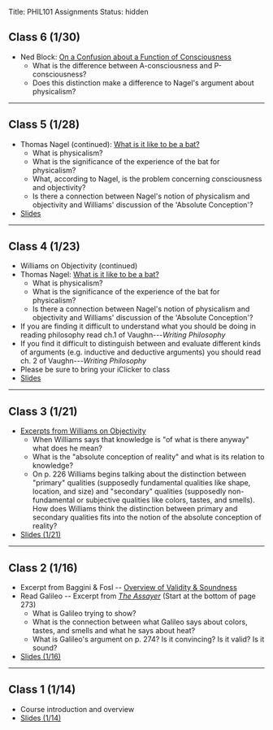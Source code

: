 Title: PHIL101 Assignments
Status: hidden

## Class 6 (1/30)

- Ned Block: [On a Confusion about a Function of Consciousness](https://www.dropbox.com/s/pht8qbek0p5333x/BlockConsciousness.pdf)
    - What is the difference between A-consciousness and P-consciousness?
    - Does this distinction make a difference to Nagel's argument about physicalism?

---

## Class 5 (1/28)

- Thomas Nagel (continued): [What is it like to be a bat?]( |filename|/pdfs/NagelBat.pdf )
    - What is physicalism?
    - What is the significance of the experience of the bat for physicalism?
    - What, according to Nagel, is the problem concerning consciousness and objectivity?
    - Is there a connection between Nagel's notion of physicalism and objectivity and Williams' discussion of the 'Absolute Conception'?
- [Slides](https://www.dropbox.com/s/nct70xd3beajy2c/class5.pdf)

--- 

## Class 4 (1/23)

- Williams on Objectivity (continued)
- Thomas Nagel: [What is it like to be a bat?]( |filename|/pdfs/NagelBat.pdf )
    - What is physicalism?
    - What is the significance of the experience of the bat for physicalism?
    - Is there a connection between Nagel's notion of physicalism and objectivity and Williams' discussion of the 'Absolute Conception'?
- If you are finding it difficult to understand what you should be doing in reading philosophy read ch.1 of Vaughn---*Writing Philosophy*
- If you find it difficult to distinguish between and evaluate different kinds of arguments (e.g. inductive and deductive arguments) you should read ch. 2 of Vaughn---*Writing Philosophy*
- Please be sure to bring your iClicker to class
- [Slides](https://www.dropbox.com/s/cdvu2z25qcsbxlj/class4.pdf)
---

## Class 3 (1/21)

- [Excerpts from Williams on Objectivity]( |filename|/pdfs/Williams_Objectivity.pdf)
    - When Williams says that knowledge is "of what is there anyway" what does he mean?
    - What is the "absolute conception of reality" and what is its relation to knowledge?
    - On p. 226 Williams begins talking about the distinction between "primary" qualities (supposedly fundamental qualities like shape, location, and size) and "secondary" qualities (supposedly non-fundamental or subjective qualities like colors, tastes, and smells). How does Williams think the distinction between primary and secondary qualities fits into the notion of the absolute conception of reality?
- [Slides (1/21)](https://www.dropbox.com/s/jjtb7rycsqnn98j/class3.pdf)

---

## Class 2 (1/16)

- Excerpt from Baggini & Fosl -- [Overview of Validity & Soundness](https://www.dropbox.com/s/p8rt84c3t5alilf/LogicOverview.pdf)  
- Read Galileo -- Excerpt from [*The
  Assayer*](https://www.dropbox.com/s/zwqcug3yxtuk4u3/GalileoAssayer.pdf)
  (Start at the bottom of page 273) 
    - What is Galileo trying to show?
    - What is the connection between what Galileo says about colors, tastes, and smells and what he says about heat?
    - What is Galileo's argument on p. 274? Is it convincing? Is it valid? Is it sound?
- [Slides (1/16)](https://www.dropbox.com/s/xb9ztep70tb3o8o/class2.pdf)

---

## Class 1 (1/14)

- Course introduction and overview
- [Slides (1/14)](https://www.dropbox.com/s/dk7o96kojiyph15/class1.pdf)

<!--

## Exam Review

- Time & Location
    - TEAC 105
    - Wednesday, December 18th: 10am --- 12pm
- [Slides from Class (12/12)](https://www.dropbox.com/s/w4wy99viqp7ohaz/FinalReview.pdf)

---

## For Thursday (12/12)

- Exam Review
    - Come with questions!
- [Slides from Tuesday (12/10)](https://www.dropbox.com/s/xr7vlhlemfeaehf/class25.pdf)

---

## For Tuesday (12/10)

- Russell, ["On Induction"](https://www.dropbox.com/s/7l4zpvqhz0t5qao/RussellInduction.pdf)
    - What is the problem of induction?
    - Why must we assume that nature is uniform in order to have
      inductive knowledge?
    - What proof is there that nature is uniform? 
- [Slides from Tuesday (12/5)](https://www.dropbox.com/s/fdbf6bgd6ko2guu/class24.pdf)

---

## For Thursday (12/5)

- Descartes and Moore on Skepticism (continued from Tuesday)
- Russell, ["On Induction"](https://www.dropbox.com/s/7l4zpvqhz0t5qao/RussellInduction.pdf)
    - What is the problem of induction?
    - Why must we assume that nature is uniform in order to have
      inductive knowledge?
    - What proof is there that nature is uniform?
- [Slides from Tuesday (12/3)](https://www.dropbox.com/s/utckv3zhqvxn1vq/class23.pdf)

--- 

## For Tuesday (12/3)

- Descartes, ["Meditations I-II"](https://www.dropbox.com/s/9bxwhndy6so3oar/DescartesMeditations.pdf)
    - What does Descartes doubt and why?
    - What are the stages of doubt?
    - What, according to Descartes, cannot be doubted?
- Moore, ["Proof of the External World"](https://www.dropbox.com/s/r62o7o9vmoedwle/MooreProof.pdf)
    - What is Moore's Proof?
    - What assumption about knowledge does Moore reject?
- [Slides from Tuesday (11/26)](https://www.dropbox.com/s/6qyznq79xvpqklp/class22.pdf)

---

## For Tuesday (11/26)

- Nagel, ["The Absurd"](https://www.dropbox.com/s/s59gcrwcvt1mq4p/NagelAbsurd.pdf)
    - What does Nagel think of standard ways of arguing for the absurdity of
      life?
    - What, according to Nagel, generates the sense that life is absurd?
    - What is Nagel's 'solution' to the absurdity of life?
- [Slides from Thursday (11/21)](https://www.dropbox.com/s/ue04c7bch4owu5j/class21.pdf)

---

## For Thursday (11/21)

- Camus, ["The Myth of Sisyphus"](https://www.dropbox.com/s/m9jaaspbik6u7q0/CamusSisyphus.pdf)
    - Why, according to Camus, is the only philosophical problem
      whether one should commit suicide?
    - Why does Camus think life is absurd? What does 'absurd' mean here?
    - What does Camus think the appropriate response is to the
      (supposed) absurdity of life?
- [Slides from Tuesday (11/19)](https://www.dropbox.com/s/0z3vxe7y1wdkkag/class20.pdf)

---

## Paper 2 Topics (due 12/13)

- [Paper 2 Topics](https://www.dropbox.com/s/eb7hm3v95lrcuxf/PaperTopics2.pdf)

---

## For Tuesday (11/19)

- Williams on Science & Ethics (reread pages 142-52)
    - What are thick concepts?
    - What role do thick concepts play (according to Williams) in ethical
      judgment?
    - What are the features of Williams's 'hypertraditional society'?
    - What is the discussion the hypertraditional society meant to show?

- [Slides from Thursday (11/14)](https://www.dropbox.com/s/zzrw82et9f1rqz3/class19.pdf)

---

## For Thursday (11/14)

- Williams on Science and Ethics
- [Slides from Tuesday (11/12)](https://www.dropbox.com/s/sge2t2tl9xh0cuz/class18.pdf)

---

## For Tuesday (11/12)

- Mackie (continued)
- Williams, [Knowledge, Science, Convergence](https://www.dropbox.com/s/vatj5d6vrrjkmqn/WilliamsEthics.pdf)
    - What does Williams think of as the important difference between
      science and ethics?
    - Why is convergence important for understanding objectivity?
    - What role does the 'absolute conception' play in Williams's
      argument?

- [Slides from Thursday (11/7)](https://www.dropbox.com/s/7kyl9cv7dzfw1ob/class17.pdf)

---

## For Thursday (11/7)

- Meta-ethical skepticism (continued)
- [Slides from Tuesday (11/5)](https://www.dropbox.com/s/wfaz1fixwcu54hs/class16.pdf)

---

## For Tuesday (11/5)

- Mackie (continued)
- [Slides from Thursday (10/31)](https://www.dropbox.com/s/yrmmud8j2vbhavn/class15.pdf)

---

## For Thursday (10/31)

- Mackie, ["The Subjectivity of Value"](https://www.dropbox.com/s/zvx7ff8bh0fgfi8/MackieValue.pdf)
    - How does Mackie understand the notions of moral skepticism and
      subjectivism?
    - How does Mackie understand the difference between "first-order"
      and "second-order" questions in ethics?
    - What is characteristic of objectivity in ethics?
    - What is Mackie's "error theory"? Why does he think the error
      theory is the best description of the nature of ethical judgment?

---

## For Thursday (10/24)

- Mid-term Exam
- [Slides from Tuesday (10/17)](https://www.dropbox.com/s/8r30vjpheimmtw7/Mid-TermReview.pdf)
- No class Tuesday (10/15): Have a good break!

---

## For Thursday (10/17)

- Review for mid-term exam
    - please come class prepared to ask questions about material covered thus far
- [Slides from Tuesday (10/15)](https://www.dropbox.com/s/734ti8xiz6wxmjn/class14.pdf)

---

## For Tuesday (10/15)

- Review Searle, Dretske
- [Slides from Thursday (10/10)](https://www.dropbox.com/s/pni43vdtb0m1nnx/class13.pdf)

---

## For Thursday (10/10)

- Searle, ["Is the Brain's Mind a Computer Program?"](https://www.dropbox.com/s/ds4gd8euw7n6iqu/searle1990b.pdf)
    - What model of the mind is Searle criticizing?
    - What is the difference between syntax and semantics?
    - What is the 'Chinese Room Argument'? What is it supposed to show?
- [Slides from Tuesday (10/8)](https://www.dropbox.com/s/93m0lwy2l9z2qai/class12.pdf)

---

## For Tuesday (10/8)

- Review Dretske paper
- [Slides from Thursday (10/3)](https://www.dropbox.com/s/1m9befjimvt0up2/class11.pdf)

---

## For Thursday (10/3)

- Dretske, ["A Recipe for Thought"](https://www.dropbox.com/s/2uu53eqoc40sbfc/dretske1994.pdf)
    - In what sense does Drestske think of intentionality as natural?
    - Why is misrepresentation an important for understanding intentionality?
    - What is the 'disjunction problem'?
- [Slides from Tuesday (10/1)](https://www.dropbox.com/s/11dchjs1hktdast/class10.pdf)

---

## For Tuesday (10/1)

- Tim Crane, ["The Puzzle of Representation"](https://www.dropbox.com/s/h2egqzwnbs9rxh1/Crane_PuzzleMind.pdf)
    - why is the issue of representation problematic?
    - why can't all representation be understood in terms of resemblance?
    - what is the distinction between attitude and content in mental representation?
    - what is intentionality?
- [Slides from Thursday (9/26)](https://www.dropbox.com/s/5gims4f88b0aaek/class9.pdf)

---

## For Thursday (9/26)

- Reread Lewis, "What Experience Teaches"
    - What is the 'Ability Hypothesis' that Lewis articulates?
    - How does it answer the Knowledge Argument against Physicalism?

- [Slides from Tuesday (9/24)](https://www.dropbox.com/s/y9y8mrj93z4ffea/class8.pdf)

---

## Paper Due 10/11

- [Paper 1 Topics](https://www.dropbox.com/s/9m7t5uevnub7nix/PaperTopics1.pdf)

---

## For Thursday (9/19)

- David Lewis: [What Experience Teaches](https://www.dropbox.com/s/bco5xuir6mulkwy/lewis1999a.pdf)
    - What three ways miss the point of "what it is like" to experience something?
    - What, according to Lewis, is 'phenomenal information'?
    - What role does phenomenal information play in the Knowledge Argument and its assessment?
    - What is the 'ability hypothesis' and how does it propose to resolve the Knowledge Argument?
- [Slides from Tuesday (9/17)](https://www.dropbox.com/s/th3zmw9annigs01/class7.pdf)

---

## For Tuesday (9/17)

- Review Block's distinction between two kinds of consciousness
- Frank Jackson: [Ephiphenomenal Qualia](https://www.dropbox.com/s/49l13gsdxmlg60q/jackson1982.pdf)
    - What is the knowledge argument? How does it threaten the truth of physicalism?
    - What is the modal argument? Why is the possibility of a phenomenal zombie a problem for physicalism?
- [Slides from Thursday (9/12)](https://www.dropbox.com/s/5lwgteowgexyem4/class6.pdf)

---

## For Thursday (9/12)

- Ned Block: [Concepts of Consciousness]( |filename|/pdfs/BlockConsciousness.pdf)
    - What is the difference between A-consciousness and P-consciousness?
    - Does this distinction make a difference to Nagel's argument about physicalism?

- [Slides from Tuesday (9/10)](https://www.dropbox.com/s/nct70xd3beajy2c/class5.pdf)

---

## For Tuesday (9/10)

- Review Williams and Nagel
- [Slides from Thursday (9/5)]( |filename|/pdfs/class4.pdf )

---

## For Thursday (9/5)

- Thomas Nagel: [What is it like to be a bat?]( |filename|/pdfs/NagelBat.pdf )

    - What is physicalism?
    - What is the significance of the experience of the bat for physicalism?
    - Is there a connection between Nagel's notion of physicalism and objectivity and Williams' discussion of the 'Absolute Conception'?

- If you are finding it difficult to understand what you should be doing in reading philosophy read ch.1 of Vaughn---*Writing Philosophy*
- If you find it difficult to distinguish between and evaluate different kinds of arguments (e.g. inductive and deductive arguments) you should read ch. 2 of Vaughn---*Writing Philosophy*

- [Slides from Tuesday (9/3)]( |filename|/pdfs/class3.pdf)

---

- [ Class 2 Slides ]( |filename|/pdfs/class2.pdf) from Thursday (8/29)

---

## Office Hours

My office hours and contact info are listed [here](http://colinmclear.net/contact.html)

Zach Garrett's office hours are Mondays and Wednesdays from 10-11am and Tuesdays and Thursdays by appointment. You can email him at **zachary.garrett(at)huskers.unl.edu**

His office is located in 1022 Oldfather Hall.

---
 -->

